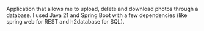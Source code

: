 Application that allows me to upload, delete and download photos through a database.
I used Java 21 and Spring Boot with a few dependencies (like spring web for REST and h2database for SQL).
